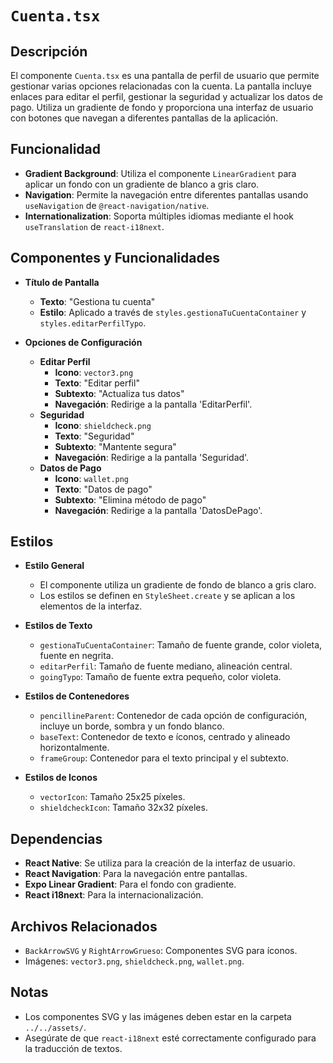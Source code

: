 # `Cuenta.tsx`

## Descripción

El componente `Cuenta.tsx` es una pantalla de perfil de usuario que permite gestionar varias opciones relacionadas con la cuenta. La pantalla incluye enlaces para editar el perfil, gestionar la seguridad y actualizar los datos de pago. Utiliza un gradiente de fondo y proporciona una interfaz de usuario con botones que navegan a diferentes pantallas de la aplicación.

## Funcionalidad

- **Gradient Background**: Utiliza el componente `LinearGradient` para aplicar un fondo con un gradiente de blanco a gris claro.
- **Navigation**: Permite la navegación entre diferentes pantallas usando `useNavigation` de `@react-navigation/native`.
- **Internationalization**: Soporta múltiples idiomas mediante el hook `useTranslation` de `react-i18next`.

## Componentes y Funcionalidades

- **Título de Pantalla**
  - **Texto**: "Gestiona tu cuenta"
  - **Estilo**: Aplicado a través de `styles.gestionaTuCuentaContainer` y `styles.editarPerfilTypo`.

- **Opciones de Configuración**
  - **Editar Perfil**
    - **Icono**: `vector3.png`
    - **Texto**: "Editar perfil"
    - **Subtexto**: "Actualiza tus datos"
    - **Navegación**: Redirige a la pantalla 'EditarPerfil'.
  - **Seguridad**
    - **Icono**: `shieldcheck.png`
    - **Texto**: "Seguridad"
    - **Subtexto**: "Mantente segura"
    - **Navegación**: Redirige a la pantalla 'Seguridad'.
  - **Datos de Pago**
    - **Icono**: `wallet.png`
    - **Texto**: "Datos de pago"
    - **Subtexto**: "Elimina método de pago"
    - **Navegación**: Redirige a la pantalla 'DatosDePago'.

## Estilos

- **Estilo General**
  - El componente utiliza un gradiente de fondo de blanco a gris claro.
  - Los estilos se definen en `StyleSheet.create` y se aplican a los elementos de la interfaz.

- **Estilos de Texto**
  - `gestionaTuCuentaContainer`: Tamaño de fuente grande, color violeta, fuente en negrita.
  - `editarPerfil`: Tamaño de fuente mediano, alineación central.
  - `goingTypo`: Tamaño de fuente extra pequeño, color violeta.

- **Estilos de Contenedores**
  - `pencillineParent`: Contenedor de cada opción de configuración, incluye un borde, sombra y un fondo blanco.
  - `baseText`: Contenedor de texto e íconos, centrado y alineado horizontalmente.
  - `frameGroup`: Contenedor para el texto principal y el subtexto.

- **Estilos de Iconos**
  - `vectorIcon`: Tamaño 25x25 píxeles.
  - `shieldcheckIcon`: Tamaño 32x32 píxeles.

## Dependencias

- **React Native**: Se utiliza para la creación de la interfaz de usuario.
- **React Navigation**: Para la navegación entre pantallas.
- **Expo Linear Gradient**: Para el fondo con gradiente.
- **React i18next**: Para la internacionalización.

## Archivos Relacionados

- `BackArrowSVG` y `RightArrowGrueso`: Componentes SVG para íconos.
- Imágenes: `vector3.png`, `shieldcheck.png`, `wallet.png`.

## Notas

- Los componentes SVG y las imágenes deben estar en la carpeta `../../assets/`.
- Asegúrate de que `react-i18next` esté correctamente configurado para la traducción de textos.


